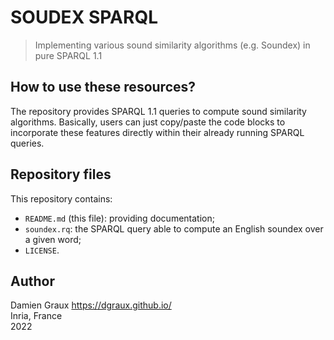 SOUDEX SPARQL
=============

> Implementing various sound similarity algorithms (e.g. Soundex) in
  pure SPARQL 1.1


How to use these resources?
---------------------------

The repository provides SPARQL 1.1 queries to compute sound similarity
algorithms. Basically, users can just copy/paste the code blocks to
incorporate these features directly within their already running
SPARQL queries.


Repository files
----------------

This repository contains:

- `README.md` (this file): providing documentation;
- `soundex.rq`: the SPARQL query able to compute an English soundex over a given word;
- `LICENSE`.


Author
------

Damien Graux <https://dgraux.github.io/>  
Inria, France  
2022

